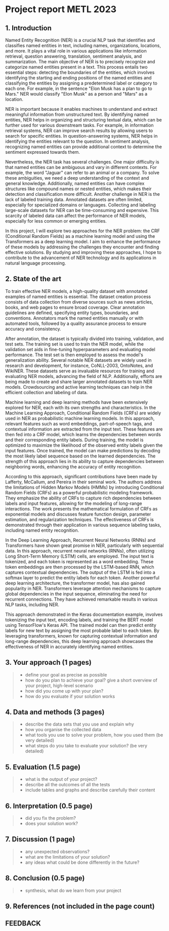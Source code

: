 # Project report METL 2023


## 1. Introduction

Named Entity Recognition (NER) is a crucial NLP task that identifies and classifies named entities in text, including names, organizations, locations, and more. It plays a vital role in various applications like information retrieval, question answering, translation, sentiment analysis, and summarization. The main objective of NER is to precisely recognize and categorize named entities present in a text. This process entails two essential steps: detecting the boundaries of the entities, which involves identifying the starting and ending positions of the named entities and classifying the entities by assigning a predetermined label or category to each one. For example, in the sentence "Elon Musk has a plan to go to Mars." NER would classify "Elon Musk" as a person and "Mars" as a location.


NER is important because it enables machines to understand and extract meaningful information from unstructured text. By identifying named entities, NER helps in organizing and structuring textual data, which can be further used for various downstream tasks. For example, in information retrieval systems, NER can improve search results by allowing users to search for specific entities. In question-answering systems, NER helps in identifying the entities relevant to the question. In sentiment analysis, recognizing named entities can provide additional context to determine the sentiment expressed towards them.


Nevertheless, the NER task has several challenges. One major difficulty is that named entities can be ambiguous and vary in different contexts. For example, the word "Jaguar" can refer to an animal or a company. To solve these ambiguities, we need a deep understanding of the context and general knowledge. Additionally, named entities can have complex structures like compound names or nested entities, which makes their detection and classification more difficult. Another challenge in NER is the lack of labeled training data. Annotated datasets are often limited, especially for specialized domains or languages. Collecting and labeling large-scale datasets for NER can be time-consuming and expensive. This scarcity of labeled data can affect the performance of NER models, especially for less common or emerging entities.


In this project, I will explore two approaches for the NER problem: the CRF (Conditional Random Fields)  as a machine learning model and using the Transformers as a deep learning model. I aim to enhance the performance of these models by addressing the challenges they encounter and finding effective solutions. By studying and improving these approaches, I hope to contribute to the advancement of NER technology and its applications in natural language processing. 


## 2. State of the art

To train effective NER models, a high-quality dataset with annotated examples of named entities is essential. The dataset creation process consists of data collection from diverse sources such as news articles, books, and web pages to ensure broad coverage. Clear annotation guidelines are defined, specifying entity types, boundaries, and conventions. Annotators mark the named entities manually or with automated tools, followed by a quality assurance process to ensure accuracy and consistency.

After annotation, the dataset is typically divided into training, validation, and test sets. The training set is used to train the NER model, while the validation set aids in fine-tuning hyperparameters and evaluating model performance. The test set is then employed to assess the model's generalization ability. Several notable NER datasets are widely used in research and development, for instance, CoNLL-2003, OntoNotes, and WikiNER. These datasets serve as invaluable resources for training and evaluating NER models, advancing the field of NLP. Additionally, efforts are being made to create and share larger annotated datasets to train NER models. Crowdsourcing and active learning techniques can help in the efficient collection and labeling of data.

Machine learning and deep learning methods have been extensively explored for NER, each with its own strengths and characteristics. In the Machine Learning Approach, Conditional Random Fields (CRFs) are widely used in NER as probabilistic machine learning models. In this approach, relevant features such as word embeddings, part-of-speech tags, and contextual information are extracted from the input text. These features are then fed into a CRF model, which learns the dependencies between words and their corresponding entity labels. During training, the model is optimized to maximize the likelihood of the observed entity labels given the input features. Once trained, the model can make predictions by decoding the most likely label sequence based on the learned dependencies. The strength of this approach lies in its ability to capture dependencies between neighboring words, enhancing the accuracy of entity recognition.

According to this approach, significant contributions have been made by Lafferty, McCallum, and Pereira in their seminal work. The authors address the limitations of Hidden Markov Models (HMMs) by introducing Conditional Random Fields (CRFs) as a powerful probabilistic modeling framework. They emphasize the ability of CRFs to capture rich dependencies between labels and input features, allowing for the modeling of long-range interactions. The work presents the mathematical formulation of CRFs as exponential models and discusses feature function design, parameter estimation, and regularization techniques. The effectiveness of CRFs is demonstrated through their application in various sequence labeling tasks, including named entity recognition. 

In the Deep Learning Approach, Recurrent Neural Networks (RNNs) and Transformers have shown great promise in NER, particularly with sequential data. In this approach, recurrent neural networks (RNNs), often utilizing Long Short-Term Memory (LSTM) cells, are employed. The input text is tokenized, and each token is represented as a word embedding. These token embeddings are then processed by the LSTM-based RNN, which captures contextual dependencies. The output of the LSTM is fed into a softmax layer to predict the entity labels for each token. Another powerful deep learning architecture, the transformer model, has also gained popularity in NER. Transformers leverage attention mechanisms to capture global dependencies in the input sequence, eliminating the need for recurrent connections. They have achieved remarkable results in various NLP tasks, including NER.

This approach demonstrated in the Keras documentation example, involves tokenizing the input text, encoding labels, and training the BERT model using TensorFlow's Keras API. The trained model can then predict entity labels for new text by assigning the most probable label to each token. By leveraging transformers, known for capturing contextual information and long-range dependencies, this deep learning approach showcases the effectiveness of NER in accurately identifying named entities.



## 3. Your approach (1 pages)

> - define your goal as precise as possible
> - how do you plan to achieve your goal? give a short overview of your project, high-level scenario
> - how did you come up with your plan?  
> - how do you evaluate if your solution works


## 4. Data and methods (3 pages)

> - describe the data sets that you use and explain why 
> - how you organise the collected data
> - what tools you use to solve your problem, how you used them (be very detailed)
> - what steps do you take to evaluate your solution? (be very detailed)


## 5. Evaluation (1.5 page)

> - what is the output of your project?
> - describe all the outcomes of all the tests 
> - include tables and graphs and describe carefully their content


## 6. Interpretation (0.5 page)

> - did you fix the problem? 
> - does your solution work? 


## 7. Discussion (1 page)

> - any unexpected observations?
> - what are the limitations of your solution? 
> - any ideas what could be done differently in the future? 


## 8. Conclusion (0.5 page)

> - synthesis, what do we learn from your project


## 9. References (not included in the page count)


## FEEDBACK 

